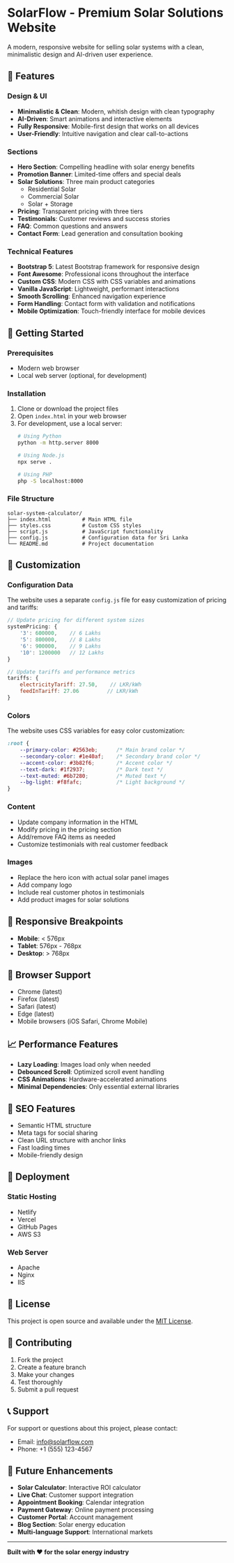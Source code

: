 # SolarFlow - Premium Solar Solutions Website

A modern, responsive website for selling solar systems with a clean, minimalistic design and AI-driven user experience.

## 🌟 Features

### Design & UI
- **Minimalistic & Clean**: Modern, whitish design with clean typography
- **AI-Driven**: Smart animations and interactive elements
- **Fully Responsive**: Mobile-first design that works on all devices
- **User-Friendly**: Intuitive navigation and clear call-to-actions

### Sections
- **Hero Section**: Compelling headline with solar energy benefits
- **Promotion Banner**: Limited-time offers and special deals
- **Solar Solutions**: Three main product categories
  - Residential Solar
  - Commercial Solar
  - Solar + Storage
- **Pricing**: Transparent pricing with three tiers
- **Testimonials**: Customer reviews and success stories
- **FAQ**: Common questions and answers
- **Contact Form**: Lead generation and consultation booking

### Technical Features
- **Bootstrap 5**: Latest Bootstrap framework for responsive design
- **Font Awesome**: Professional icons throughout the interface
- **Custom CSS**: Modern CSS with CSS variables and animations
- **Vanilla JavaScript**: Lightweight, performant interactions
- **Smooth Scrolling**: Enhanced navigation experience
- **Form Handling**: Contact form with validation and notifications
- **Mobile Optimization**: Touch-friendly interface for mobile devices

## 🚀 Getting Started

### Prerequisites
- Modern web browser
- Local web server (optional, for development)

### Installation
1. Clone or download the project files
2. Open `index.html` in your web browser
3. For development, use a local server:
   ```bash
   # Using Python
   python -m http.server 8000
   
   # Using Node.js
   npx serve .
   
   # Using PHP
   php -S localhost:8000
   ```

### File Structure
```
solar-system-calculator/
├── index.html          # Main HTML file
├── styles.css          # Custom CSS styles
├── script.js           # JavaScript functionality
├── config.js           # Configuration data for Sri Lanka
└── README.md           # Project documentation
```

## 🎨 Customization

### Configuration Data
The website uses a separate `config.js` file for easy customization of pricing and tariffs:
```javascript
// Update pricing for different system sizes
systemPricing: {
    '3': 600000,    // 6 Lakhs
    '5': 800000,    // 8 Lakhs
    '6': 900000,    // 9 Lakhs
    '10': 1200000   // 12 Lakhs
}

// Update tariffs and performance metrics
tariffs: {
    electricityTariff: 27.50,    // LKR/kWh
    feedInTariff: 27.06         // LKR/kWh
}
```

### Colors
The website uses CSS variables for easy color customization:
```css
:root {
    --primary-color: #2563eb;      /* Main brand color */
    --secondary-color: #1e40af;    /* Secondary brand color */
    --accent-color: #3b82f6;       /* Accent color */
    --text-dark: #1f2937;          /* Dark text */
    --text-muted: #6b7280;         /* Muted text */
    --bg-light: #f8fafc;           /* Light background */
}
```

### Content
- Update company information in the HTML
- Modify pricing in the pricing section
- Add/remove FAQ items as needed
- Customize testimonials with real customer feedback

### Images
- Replace the hero icon with actual solar panel images
- Add company logo
- Include real customer photos in testimonials
- Add product images for solar solutions

## 📱 Responsive Breakpoints

- **Mobile**: < 576px
- **Tablet**: 576px - 768px
- **Desktop**: > 768px

## 🔧 Browser Support

- Chrome (latest)
- Firefox (latest)
- Safari (latest)
- Edge (latest)
- Mobile browsers (iOS Safari, Chrome Mobile)

## 📈 Performance Features

- **Lazy Loading**: Images load only when needed
- **Debounced Scroll**: Optimized scroll event handling
- **CSS Animations**: Hardware-accelerated animations
- **Minimal Dependencies**: Only essential external libraries

## 🎯 SEO Features

- Semantic HTML structure
- Meta tags for social sharing
- Clean URL structure with anchor links
- Fast loading times
- Mobile-friendly design

## 🚀 Deployment

### Static Hosting
- Netlify
- Vercel
- GitHub Pages
- AWS S3

### Web Server
- Apache
- Nginx
- IIS

## 📝 License

This project is open source and available under the [MIT License](LICENSE).

## 🤝 Contributing

1. Fork the project
2. Create a feature branch
3. Make your changes
4. Test thoroughly
5. Submit a pull request

## 📞 Support

For support or questions about this project, please contact:
- Email: info@solarflow.com
- Phone: +1 (555) 123-4567

## 🔮 Future Enhancements

- **Solar Calculator**: Interactive ROI calculator
- **Live Chat**: Customer support integration
- **Appointment Booking**: Calendar integration
- **Payment Gateway**: Online payment processing
- **Customer Portal**: Account management
- **Blog Section**: Solar energy education
- **Multi-language Support**: International markets

---

**Built with ❤️ for the solar energy industry** 